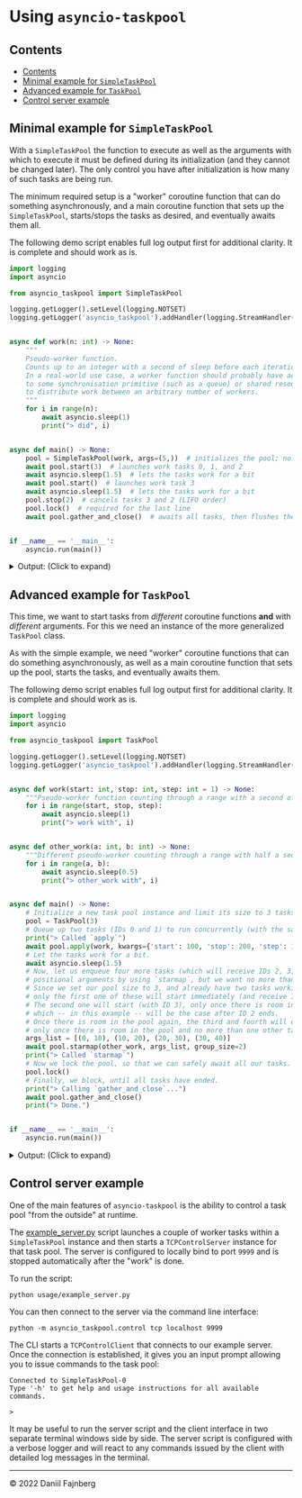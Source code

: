 # Using `asyncio-taskpool`

## Contents
- [Contents](#contents)
- [Minimal example for `SimpleTaskPool`](#minimal-example-for-simpletaskpool)
- [Advanced example for `TaskPool`](#advanced-example-for-taskpool)
- [Control server example](#control-server-example)

## Minimal example for `SimpleTaskPool`

With a `SimpleTaskPool` the function to execute as well as the arguments with which to execute it must be defined during its initialization (and they cannot be changed later). The only control you have after initialization is how many of such tasks are being run.

The minimum required setup is a "worker" coroutine function that can do something asynchronously, and a main coroutine function that sets up the `SimpleTaskPool`, starts/stops the tasks as desired, and eventually awaits them all. 

The following demo script enables full log output first for additional clarity. It is complete and should work as is.

```python
import logging
import asyncio

from asyncio_taskpool import SimpleTaskPool

logging.getLogger().setLevel(logging.NOTSET)
logging.getLogger('asyncio_taskpool').addHandler(logging.StreamHandler())


async def work(n: int) -> None:
    """
    Pseudo-worker function. 
    Counts up to an integer with a second of sleep before each iteration.
    In a real-world use case, a worker function should probably have access 
    to some synchronisation primitive (such as a queue) or shared resource
    to distribute work between an arbitrary number of workers.
    """
    for i in range(n):
        await asyncio.sleep(1)
        print("> did", i)


async def main() -> None:
    pool = SimpleTaskPool(work, args=(5,))  # initializes the pool; no work is being done yet
    await pool.start(3)  # launches work tasks 0, 1, and 2
    await asyncio.sleep(1.5)  # lets the tasks work for a bit
    await pool.start()  # launches work task 3
    await asyncio.sleep(1.5)  # lets the tasks work for a bit
    pool.stop(2)  # cancels tasks 3 and 2 (LIFO order)
    pool.lock()  # required for the last line
    await pool.gather_and_close()  # awaits all tasks, then flushes the pool


if __name__ == '__main__':
    asyncio.run(main())
```

<details>
<summary>Output: (Click to expand)</summary>

```
SimpleTaskPool-0 initialized
Started SimpleTaskPool-0_Task-0
Started SimpleTaskPool-0_Task-1
Started SimpleTaskPool-0_Task-2
> did 0
> did 0
> did 0
Started SimpleTaskPool-0_Task-3
> did 1
> did 1
> did 1
> did 0
> did 2
> did 2
SimpleTaskPool-0 is locked!
Cancelling SimpleTaskPool-0_Task-2 ...
Cancelled SimpleTaskPool-0_Task-2
Ended SimpleTaskPool-0_Task-2
Cancelling SimpleTaskPool-0_Task-3 ...
Cancelled SimpleTaskPool-0_Task-3
Ended SimpleTaskPool-0_Task-3
> did 3
> did 3
Ended SimpleTaskPool-0_Task-0
Ended SimpleTaskPool-0_Task-1
> did 4
> did 4
```
</details>

## Advanced example for `TaskPool`

This time, we want to start tasks from _different_ coroutine functions **and** with _different_ arguments. For this we need an instance of the more generalized `TaskPool` class.

As with the simple example, we need "worker" coroutine functions that can do something asynchronously, as well as a main coroutine function that sets up the pool, starts the tasks, and eventually awaits them.

The following demo script enables full log output first for additional clarity. It is complete and should work as is.

```python
import logging
import asyncio

from asyncio_taskpool import TaskPool

logging.getLogger().setLevel(logging.NOTSET)
logging.getLogger('asyncio_taskpool').addHandler(logging.StreamHandler())


async def work(start: int, stop: int, step: int = 1) -> None:
    """Pseudo-worker function counting through a range with a second of sleep in between each iteration."""
    for i in range(start, stop, step):
        await asyncio.sleep(1)
        print("> work with", i)


async def other_work(a: int, b: int) -> None:
    """Different pseudo-worker counting through a range with half a second of sleep in between each iteration."""
    for i in range(a, b):
        await asyncio.sleep(0.5)
        print("> other_work with", i)


async def main() -> None:
    # Initialize a new task pool instance and limit its size to 3 tasks.
    pool = TaskPool(3)
    # Queue up two tasks (IDs 0 and 1) to run concurrently (with the same keyword-arguments).
    print("> Called `apply`")
    await pool.apply(work, kwargs={'start': 100, 'stop': 200, 'step': 10}, num=2)
    # Let the tasks work for a bit.
    await asyncio.sleep(1.5)
    # Now, let us enqueue four more tasks (which will receive IDs 2, 3, 4, and 5), each created with different 
    # positional arguments by using `starmap`, but we want no more than two of those to run concurrently.
    # Since we set our pool size to 3, and already have two tasks working within the pool,
    # only the first one of these will start immediately (and receive ID 2).
    # The second one will start (with ID 3), only once there is room in the pool,
    # which -- in this example -- will be the case after ID 2 ends.
    # Once there is room in the pool again, the third and fourth will each start (with IDs 4 and 5)
    # only once there is room in the pool and no more than one other task of these new ones is running.
    args_list = [(0, 10), (10, 20), (20, 30), (30, 40)]
    await pool.starmap(other_work, args_list, group_size=2)
    print("> Called `starmap`")
    # Now we lock the pool, so that we can safely await all our tasks.
    pool.lock()
    # Finally, we block, until all tasks have ended.
    print("> Calling `gather_and_close`...")
    await pool.gather_and_close()
    print("> Done.")


if __name__ == '__main__':
    asyncio.run(main())
```

<details>
<summary>Output: (Click to expand)</summary>

```
TaskPool-0 initialized
Started TaskPool-0_Task-0
Started TaskPool-0_Task-1
> Called `apply`
> work with 100
> work with 100
> Called `starmap`   <--- notice that this immediately returns, even before Task-2 is started
> Calling `gather_and_close`...    <--- this blocks `main()` until all tasks have ended
TaskPool-0 is locked!
Started TaskPool-0_Task-2    <--- at this point the pool is full
> work with 110
> work with 110
> other_work with 0
> other_work with 1
> work with 120
> work with 120
> other_work with 2
> other_work with 3
> work with 130
> work with 130
> other_work with 4
> other_work with 5
> work with 140
> work with 140
> other_work with 6
> other_work with 7
> work with 150
> work with 150
> other_work with 8
Ended TaskPool-0_Task-2    <--- this frees up room for one more task from `starmap`
Started TaskPool-0_Task-3
> other_work with 9
> work with 160
> work with 160
> other_work with 10
> other_work with 11
> work with 170
> work with 170
> other_work with 12
> other_work with 13
> work with 180
> work with 180
> other_work with 14
> other_work with 15
Ended TaskPool-0_Task-0
Ended TaskPool-0_Task-1    <--- these two end and free up two more slots in the pool
Started TaskPool-0_Task-4    <--- since the group size is set to 2, Task-5 will not start
> work with 190
> work with 190
> other_work with 16
> other_work with 17
> other_work with 20
> other_work with 18
> other_work with 21
Ended TaskPool-0_Task-3    <--- now that only Task-4 of the group remains, Task-5 starts
Started TaskPool-0_Task-5
> other_work with 19
> other_work with 22
> other_work with 23
> other_work with 30
> other_work with 24
> other_work with 31
> other_work with 25
> other_work with 32
> other_work with 26
> other_work with 33
> other_work with 27
> other_work with 34
> other_work with 28
> other_work with 35
> other_work with 29
> other_work with 36
Ended TaskPool-0_Task-4
> other_work with 37
> other_work with 38
> other_work with 39
Ended TaskPool-0_Task-5
> Done.
```

(Added comments with `<---` next to the output lines.)

Keep in mind that the logger and `print` asynchronously write to `stdout`, so the order of lines in your output may be slightly different.
</details>

## Control server example

One of the main features of `asyncio-taskpool` is the ability to control a task pool "from the outside" at runtime.

The [example_server.py](./example_server.py) script launches a couple of worker tasks within a `SimpleTaskPool` instance and then starts a `TCPControlServer` instance for that task pool. The server is configured to locally bind to port `9999` and is stopped automatically after the "work" is done.

To run the script:
```shell
python usage/example_server.py
```

You can then connect to the server via the command line interface:
```shell
python -m asyncio_taskpool.control tcp localhost 9999
```

The CLI starts a `TCPControlClient` that connects to our example server. Once the connection is established, it gives you an input prompt allowing you to issue commands to the task pool:
```
Connected to SimpleTaskPool-0
Type '-h' to get help and usage instructions for all available commands.

>
```

It may be useful to run the server script and the client interface in two separate terminal windows side by side. The server script is configured with a verbose logger and will react to any commands issued by the client with detailed log messages in the terminal.

---

© 2022 Daniil Fajnberg
